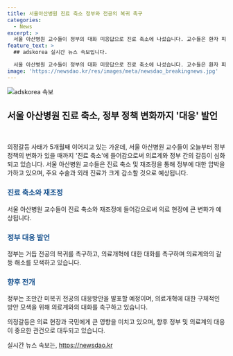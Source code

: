 ```yaml
---
title: 서울아산병원 진료 축소 정부와 전공의 복귀 촉구
categories:
  - News
excerpt: >
  서울 아산병원 교수들이 정부의 대화 미응답으로 진료 축소에 나섰습니다. 교수들은 환자 피해 우려로 압박을 강화하며, 중증, 응급, 희귀 질환 진료에만 집중하겠다 밝혔습니다. 이에 따라 주요 수술은 49% 줄어들고, 외래진료는 30.5% 예상됩니다. 정부는 전공의 복귀를 촉구하며 대화를 통해 의료개혁 방안을 모색하고 있습니다. 기사 내용의 전체는 YTN에서 확인 가능합니다.
feature_text: >
  ## adskorea 실시간 뉴스 속보입니다.

  서울 아산병원 교수들이 정부의 대화 미응답으로 진료 축소에 나섰습니다. 교수들은 환자 피해 우려로 압박을 강화하며, 중증, 응급, 희귀 질환 진료에만 집중하겠다 밝혔습니다. 이에 따라 주요 수술은 49% 줄어들고, 외래진료는 30.5% 예상됩니다. 정부는 전공의 복귀를 촉구하며 대화를 통해 의료개혁 방안을 모색하고 있습니다. 기사 내용의 전체는 YTN에서 확인 가능합니다.
image: 'https://newsdao.kr/res/images/meta/newsdao_breakingnews.jpg'
---
```


<p><img src="https://newsdao.kr/res/images/meta/newsdao_breakingnews.jpg" alt="adskorea 속보" /></p>

<h2 data-ke-size="size26">서울 아산병원 진료 축소, 정부 정책 변화까지 '대응' 발언</h2>

<p data-ke-size="size16">&nbsp;</p>

<p>의정갈등 사태가 5개월째 이어지고 있는 가운데, 서울 아산병원 교수들이 오늘부터 정부 정책의 변화가 있을 때까지 '진료 축소'에 들어감으로써 의료계와 정부 간의 갈등이 심화되고 있습니다. 서울 아산병원 교수들은 진료 축소 및 재조정을 통해 정부에 대한 압박을 가하고 있으며, 주요 수술과 외래 진료가 크게 감소할 것으로 예상됩니다.</p>

<h3><b><span style="color: #1a5490;">진료 축소와 재조정</span></b></h3>

<p>서울 아산병원 교수들이 진료 축소와 재조정에 들어감으로써 의료 현장에 큰 변화가 예상됩니다. </p>

<h3><b><span style="color: #1a5490;">정부 대응 발언</span></b></h3>

<p>정부는 거듭 전공의 복귀를 촉구하고, 의료개혁에 대한 대화를 촉구하며 의료계와의 갈등 해소를 모색하고 있습니다. </p>

<h3><b><span style="color: #1a5490;">향후 전개</span></b></h3>

<p>정부는 조만간 미복귀 전공의 대응방안을 발표할 예정이며, 의료개혁에 대한 구체적인 방안 모색을 위해 의료계와의 대화를 촉구하고 있습니다. </p>

<p>의정갈등은 의료 현장과 국민에게 큰 영향을 미치고 있으며, 향후 정부 및 의료계의 대응이 중요한 관건으로 대두되고 있습니다.</p>
실시간 뉴스 속보는, <a href="https://newsdao.kr" rel="dofollow">https://newsdao.kr</a>


